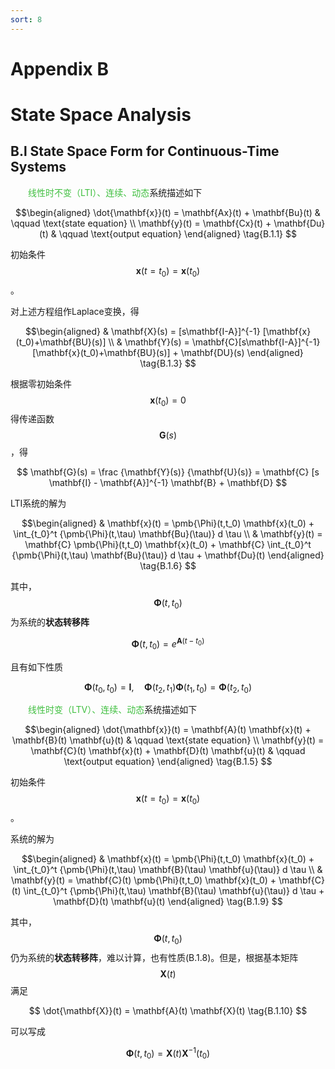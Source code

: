 ```yaml
---
sort: 8
---
```


# Appendix B

# State Space Analysis

## B.l State Space Form for Continuous-Time Systems

&emsp;&emsp;<font color="#3FBF3F">线性时不变（LTI）、连续、动态</font>系统描述如下

$$\begin{aligned}
    \dot{\mathbf{x}}(t) = \mathbf{Ax}(t) + \mathbf{Bu}(t) &
    \qquad \text{state equation}    \\
    \mathbf{y}(t) = \mathbf{Cx}(t) + \mathbf{Du}(t)       &
    \qquad \text{output equation}
\end{aligned}   \tag{B.1.1}
$$

初始条件$$ \mathbf{x}(t=t_0) = \mathbf{x}(t_0) $$。

对上述方程组作Laplace变换，得

$$\begin{aligned}
    & \mathbf{X}(s) = [s\mathbf{I-A}]^{-1} [\mathbf{x}(t_0)+\mathbf{BU}(s)] \\
    & \mathbf{Y}(s) = \mathbf{C}[s\mathbf{I-A}]^{-1} [\mathbf{x}(t_0)+\mathbf{BU}(s)]
                      + \mathbf{DU}(s)
\end{aligned}   \tag{B.1.3}
$$

根据零初始条件$$ \mathbf{x}(t_0)=0 $$得传递函数$$ \mathbf{G}(s) $$，得

$$  \mathbf{G}(s)
  = \frac {\mathbf{Y}(s)} {\mathbf{U}(s)}
  = \mathbf{C} [s \mathbf{I} - \mathbf{A}]^{-1} \mathbf{B} + \mathbf{D}
$$

LTI系统的解为

$$\begin{aligned}
    & \mathbf{x}(t) = \pmb{\Phi}(t,t_0) \mathbf{x}(t_0)
                    + \int_{t_0}^t {\pmb{\Phi}(t,\tau) \mathbf{Bu}(\tau)} d \tau \\
    & \mathbf{y}(t) = \mathbf{C} \pmb{\Phi}(t,t_0) \mathbf{x}(t_0)
                    + \mathbf{C} 
                      \int_{t_0}^t {\pmb{\Phi}(t,\tau) \mathbf{Bu}(\tau)} d \tau
                    + \mathbf{Du}(t)
\end{aligned}   \tag{B.1.6}
$$

其中，$$ \pmb{\Phi}(t,t_0) $$为系统的**状态转移阵**

$$  \pmb{\Phi}(t,t_0) = e^{\mathbf{A}(t-t_0)}
\tag{B.1.7}
$$

且有如下性质

$$	\pmb{\Phi}(t_0,t_0) = \mathbf{I} , \quad 
	\pmb{\Phi}(t_2,t_1)\pmb{\Phi}(t_1,t_0) = \pmb{\Phi}(t_2,t_0)
\tag{B.1.8}
$$

&emsp;&emsp;<font color="#3FBF3F">线性时变（LTV）、连续、动态</font>系统描述如下

$$\begin{aligned}
    \dot{\mathbf{x}}(t) = \mathbf{A}(t) \mathbf{x}(t) + \mathbf{B}(t) \mathbf{u}(t) &
    \qquad \text{state equation}    \\
    \mathbf{y}(t) = \mathbf{C}(t) \mathbf{x}(t) + \mathbf{D}(t) \mathbf{u}(t) &
    \qquad \text{output equation}
\end{aligned}   \tag{B.1.5}
$$

初始条件$$ \mathbf{x}(t=t_0) = \mathbf{x}(t_0) $$。

系统的解为

$$\begin{aligned}
    & 	\mathbf{x}(t) 
	= 	\pmb{\Phi}(t,t_0) \mathbf{x}(t_0)
      + \int_{t_0}^t {\pmb{\Phi}(t,\tau) \mathbf{B}(\tau) \mathbf{u}(\tau)} d \tau \\
    & 	\mathbf{y}(t) 
	= 	\mathbf{C}(t) \pmb{\Phi}(t,t_0) \mathbf{x}(t_0)
      + \mathbf{C}(t) 
	  	\int_{t_0}^t {\pmb{\Phi}(t,\tau) \mathbf{B}(\tau) \mathbf{u}(\tau)} d \tau
      + \mathbf{D}(t) \mathbf{u}(t)
\end{aligned}   \tag{B.1.9}
$$

其中，$$ \pmb{\Phi}(t,t_0) $$仍为系统的**状态转移阵**，难以计算，也有性质(B.1.8)。但是，根据基本矩阵$$ \mathbf{X}(t) $$满足

$$	\dot{\mathbf{X}}(t) = \mathbf{A}(t) \mathbf{X}(t)
\tag{B.1.10}
$$

可以写成

$$	\pmb{\Phi}(t,t_0) = \mathbf{X}(t) \mathbf{X}^{-1}(t_0)
\tag{B.1.11}
$$


&emsp;&emsp;
<br />
$$
$$
$$  $$
<!-- 蓝 -->
<font color="#3399ff"></font>
<!-- 绿 -->
<font color="#3FBF3F"></font>